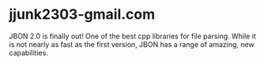 # jjunk2303-gmail.com
JBON 2.0 is finally out! One of the best cpp libraries for file parsing. While it is not nearly as fast as the first version, JBON has a range of amazing, new capabilities.
